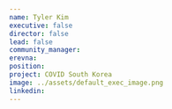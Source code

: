 ```yaml
---
name: Tyler Kim
executive: false
director: false
lead: false
community_manager:   
erevna:
position:  
project: COVID South Korea
image: ../assets/default_exec_image.png
linkedin: 
---
```

